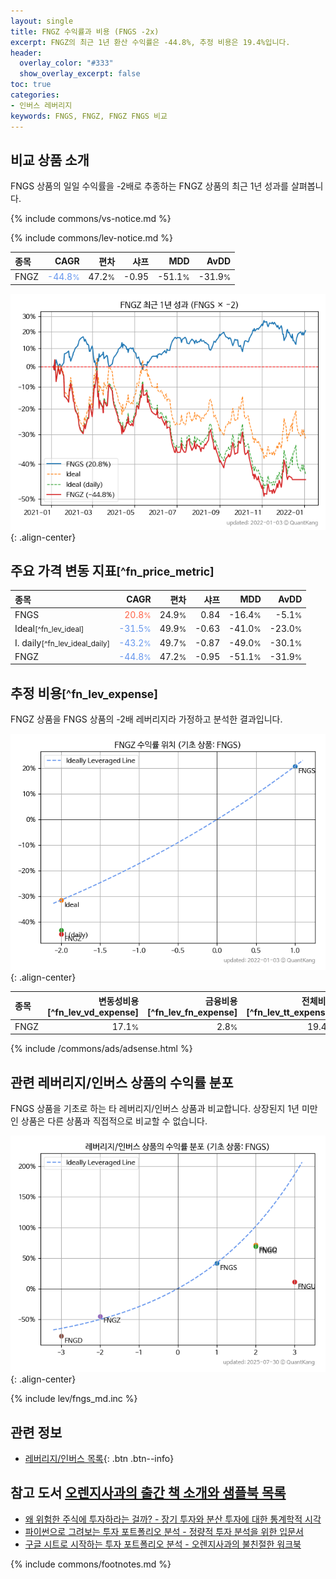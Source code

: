 ```yaml
---
layout: single
title: FNGZ 수익률과 비용 (FNGS -2x)
excerpt: FNGZ의 최근 1년 환산 수익률은 -44.8%, 추정 비용은 19.4%입니다.
header:
  overlay_color: "#333"
  show_overlay_excerpt: false
toc: true
categories:
- 인버스 레버리지
keywords: FNGS, FNGZ, FNGZ FNGS 비교
---
```


## 비교 상품 소개


FNGS 상품의 일일 수익률을 -2배로 추종하는 FNGZ 상품의 최근 1년 성과를 살펴봅니다.





{% include commons/vs-notice.md %}

{% include commons/lev-notice.md %}

| **종목** | **CAGR** | **편차** | **샤프** | **MDD** | **AvDD** |
| :------------ | ------: | -----------: | -------: | ------: | -------: |
| FNGZ | <span style="color: cornflowerblue">-44.8<small>%</small></span> | 47.2<small>%</small> | -0.95 | -51.1<small>%</small> | -31.9<small>%</small> |

<!-- more -->


![FNGZ](/lev/images/fngz.png){: .align-center}


## 주요 가격 변동 지표<small>[^fn_price_metric]</small>


| **종목** | **CAGR** | **편차** | **샤프** | **MDD** | **AvDD** |
| :------------ | ------: | -----------: | -------: | ------: | -------: |
| FNGS | <span style="color: tomato">20.8<small>%</small></span> | 24.9<small>%</small> | 0.84 | -16.4<small>%</small> | -5.1<small>%</small> |
| Ideal<small>[^fn_lev_ideal]</small> | <span style="color: cornflowerblue">-31.5<small>%</small></span> | 49.9<small>%</small> | -0.63 | -41.0<small>%</small> | -23.0<small>%</small> |
| I. daily<small>[^fn_lev_ideal_daily]</small> | <span style="color: cornflowerblue">-43.2<small>%</small></span> | 49.7<small>%</small> | -0.87 | -49.0<small>%</small> | -30.1<small>%</small> |
| FNGZ | <span style="color: cornflowerblue">-44.8<small>%</small></span> | 47.2<small>%</small> | -0.95 | -51.1<small>%</small> | -31.9<small>%</small> |


## 추정 비용<small>[^fn_lev_expense]</small><a id="expense"></a>

FNGZ 상품을 FNGS 상품의 -2배 레버리지라 가정하고 분석한 결과입니다.

![FNGZ](/lev/images/fngz_ideal.png){: .align-center}

| **종목** | **변동성비용**[^fn_lev_vd_expense] | **금융비용**[^fn_lev_fn_expense] | **전체비용**[^fn_lev_tt_expense] |
| :------------ | ------: | -----------: | -------: |
| FNGZ | 17.1<small>%</small> | 2.8<small>%</small> | 19.4<small>%</small> |

{% include /commons/ads/adsense.html %}



## 관련 레버리지/인버스 상품의 수익률 분포

FNGS 상품을 기초로 하는 타 레버리지/인버스 상품과 비교합니다. 상장된지 1년 미만인 상품은 다른 상품과 직접적으로 비교할 수 없습니다.

![FNGS](/lev/images/fngs_ideal.png){: .align-center}

{% include lev/fngs_md.inc %}


## 관련 정보

- [레버리지/인버스 목록](/lev/){: .btn .btn--info}


## 참고 도서 [오렌지사과의 출간 책 소개와 샘플북 목록](https://kongdori.tistory.com/691)

- [왜 위험한 주식에 투자하라는 걸까? - 장기 투자와 분산 투자에 대한 통계학적 시각](https://kongdori.tistory.com/421)
- [파이썬으로 그려보는 투자 포트폴리오 분석  - 정량적 투자 분석을 위한 입문서](https://kongdori.tistory.com/643)
- [구글 시트로 시작하는 투자 포트폴리오 분석 - 오렌지사과의 불친절한 워크북](https://kongdori.tistory.com/449)

{% include commons/footnotes.md %}